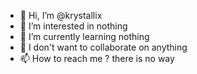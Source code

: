 - 👋 Hi, I’m @krystallix
- 👀 I’m interested in nothing
- 🌱 I’m currently learning nothing
- 💞️ I don't want to collaborate on anything
- 📫 How to reach me ? there is no way
<!---
krystallix/krystallix is a ✨ special ✨ repository because its `README.md` (this file) appears on your GitHub profile.
You can click the Preview link to take a look at your changes.
--->
